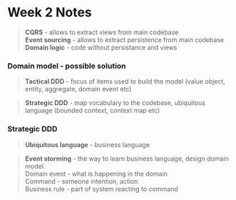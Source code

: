 # Week 2 Notes

> **CQRS** - allows to extract views from main codebase\
**Event sourcing** - allows to extract persistence from main codebase\
**Domain logic** - code without persistance and views

### Domain model - possible solution

> **Tactical DDD** - focus of items used to build the model (value object, entity, aggregate, domain event etc)

> **Strategic DDD** - map vocabulary to the codebase, ubiquitous language (bounded context, context map etc)

### Strategic DDD

> **Ubiquitous language** - business language

> **Event storming** - the way to learn business language, design domain model.\
Domain event - what is happening in the domain\
Command - someone intention, action\
Business rule - part of system reacting to command



